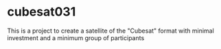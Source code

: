 # cubesat031
This is a project to create a satellite of the "Cubesat" format with minimal investment and a minimum group of participants 
